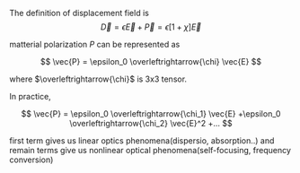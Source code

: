 The definition of displacement field is 
$$
\vec{D} = \epsilon\vec{E} +\vec{P} = \epsilon[1+\chi]\vec{E}
$$

matterial polarization $P$ can be represented as

$$
\vec{P} = \epsilon_0 \overleftrightarrow{\chi} \vec{E}
$$

where $\overleftrightarrow{\chi}$ is 3x3 tensor.

In practice,

$$
\vec{P} = \epsilon_0 \overleftrightarrow{\chi_1} \vec{E}
+\epsilon_0 \overleftrightarrow{\chi_2} \vec{E}^2
+...
$$

first term gives us linear optics phenomena(dispersio, absorption..) and remain terms give us nonlinear optical phenomena(self-focusing, frequency conversion)